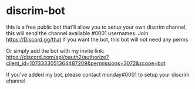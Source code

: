 # discrim-bot
this is a free public bot that’ll allow you to setup your own discrim channel, this will send the channel available #0001 usernames. Join https://Discord.gg/that if you want the bot, this bot will not need any perms

Or simply add the bot with my invite link: https://discord.com/api/oauth2/authorize?client_id=1073333051364487209&permissions=3072&scope=bot
 
If you've added my bot, please contact monday#0001 to setup your discrim channel
